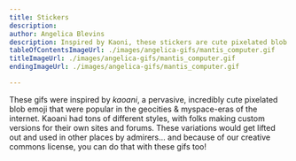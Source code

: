 ```yaml
---
title: Stickers
description: 
author: Angelica Blevins
description: Inspired by Kaoni, these stickers are cute pixelated blob emojis from the myspace era of the internet. Download and use them as you like!
tableOfContentsImageUrl: ./images/angelica-gifs/mantis_computer.gif
titleImageUrl: ./images/angelica-gifs/mantis_computer.gif
endingImageUrl: ./images/angelica-gifs/mantis_computer.gif

---
```


These gifs were inspired by _kaoani_, a pervasive, incredibly cute pixelated blob emoji that were popular in the geocities & myspace-eras of the internet. Kaoani had tons of different styles, with folks making custom versions for their own sites and forums. These variations would get lifted out and used in other places by admirers... and because of our creative commons license, you can do that with these gifs too!
